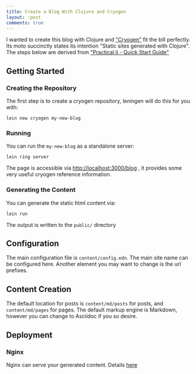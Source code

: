 ```yaml
---
title: Create a Blog With Clojure and Cryogen
layout: :post
comments: true
---
```

 
I wanted to create this blog with Clojure and ["Cryogen"](http://cryogenweb.org/) fit the bill perfectly. Its moto succinctly states its intention "Static sites generated with Clojure". The steps below are derived from ["Practical.li - Quick Start Guide"](https://practical.li/blog/posts/2016-01-07-docs/)

## Getting Started

### Creating the Repository
The first step is to create a cryogen repository, leningen will do this for you with:

```
lein new cryogen my-new-blog
```

### Running
You can run the `my-new-blog` as a standalone server:
```
lein ring server
```
The page is accessible via [http://localhost:3000/blog](http://localhost:3000/blog) , it provides some very useful cryogen reference information.

### Generating the Content
You can generate the static html content via:
```
lein run
```
The output is written to the `public/` directory

## Configuration

The main configuration file is `content/config.edn`. The main site name can be configured here. Another element you may want to change is the url prefixes.

## Content Creation

The default location for posts is `content/md/posts` for posts, and `content/md/pages` for pages. The default markup engine is Markdown, however you can change to Asciidoc if you so desire.

## Deployment

### Nginx 
Nginx can serve your generated content. Details [here](http://cryogenweb.org/docs/deploying-with-nginx-VPS.html)

